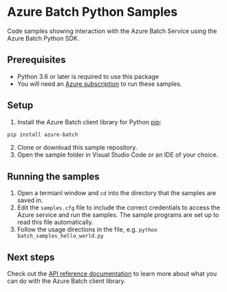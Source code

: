 # Azure Batch Python Samples

Code samples showing interaction with the Azure Batch Service using the Azure Batch Python SDK.

## Prerequisites
* Python 3.6 or later is required to use this package
* You will need an [Azure subscription](https://azure.microsoft.com/free/) to run these samples.

## Setup

1. Install the Azure Batch client library for Python [pip](https://pypi.org/project/azure-batch/):

```bash
pip install azure-batch
```

2. Clone or download this sample repository.
3. Open the sample folder in Visual Studio Code or an IDE of your choice.

## Running the samples

1. Open a termianl window and `cd` into the directory that the samples are saved in.
2. Edit the `samples.cfg` file to include the correct credentials to access the Azure service and run the samples. The sample programs are set up to read this file automatically.
3. Follow the usage directions in the file, e.g. `python batch_samples_hello_world.py`

## Next steps

Check out the [API reference documentation](https://learn.microsoft.com/en-us/python/api/azure-batch/azure.batch?view=azure-python) to learn more about what you can do with the Azure Batch client library.
